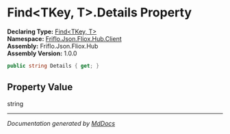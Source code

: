 ﻿<!--  
  <auto-generated>   
    The contents of this file were generated by a tool.  
    Changes to this file may be list if the file is regenerated  
  </auto-generated>   
-->

# Find\<TKey, T\>.Details Property

**Declaring Type:** [Find\<TKey, T\>](../index.md)  
**Namespace:** [Friflo.Json.Fliox.Hub.Client](../../index.md)  
**Assembly:** Friflo.Json.Fliox.Hub  
**Assembly Version:** 1.0.0

```csharp
public string Details { get; }
```

## Property Value

string

___

*Documentation generated by [MdDocs](https://github.com/ap0llo/mddocs)*
